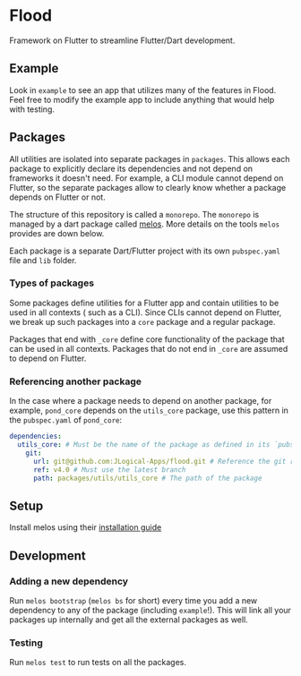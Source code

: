 # Flood

Framework on Flutter to streamline Flutter/Dart development.

## Example

Look in `example` to see an app that utilizes many of the features in Flood. Feel free to
modify the example app to include anything that would help with testing.

## Packages

All utilities are isolated into separate packages in `packages`. This allows each package to
explicitly declare its dependencies and not depend on frameworks it doesn't need. For example, a CLI
module cannot depend on Flutter, so the separate packages allow to clearly know whether a package
depends on Flutter or not.

The structure of this repository is called a `monorepo`. The `monorepo` is managed by a dart package
called [melos](https://pub.dev/packages/melos). More details on the tools `melos` provides are down
below.

Each package is a separate Dart/Flutter project with its own `pubspec.yaml` file and `lib` folder.

### Types of packages

Some packages define utilities for a Flutter app and contain utilities to be used in all contexts (
such as a CLI). Since CLIs cannot depend on Flutter, we break up such packages into a `core` package
and a regular package.

Packages that end with `_core` define core functionality of the package that can be used in all
contexts. Packages that do not end in `_core` are assumed to depend on Flutter.

### Referencing another package

In the case where a package needs to depend on another package, for example, `pond_core`
depends on the `utils_core` package, use this pattern in the `pubspec.yaml` of `pond_core`:

```yaml
dependencies:
  utils_core: # Must be the name of the package as defined in its `pubspec.yaml` `name` field. 
    git:
      url: git@github.com:JLogical-Apps/flood.git # Reference the git repository.
      ref: v4.0 # Must use the latest branch
      path: packages/utils/utils_core # The path of the package 
```

## Setup

Install melos using their [installation guide](https://pub.dev/packages/melos#getting-started)

## Development

### Adding a new dependency

Run `melos bootstrap` (`melos bs` for short) every time you add a new dependency to any of the
package (including `example`!). This will link all your packages up internally and get all the
external packages as well.

### Testing

Run `melos test` to run tests on all the packages.
